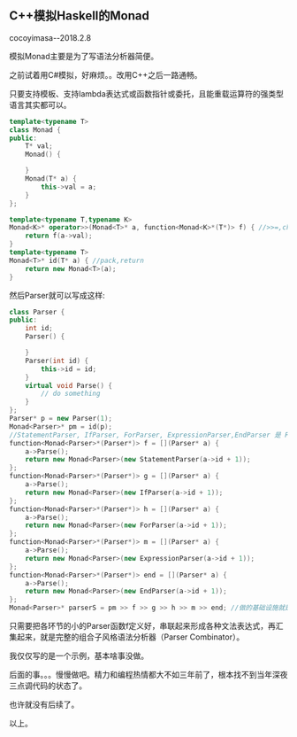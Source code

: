 ## C++模拟Haskell的Monad

cocoyimasa--2018.2.8

模拟Monad主要是为了写语法分析器简便。

之前试着用C#模拟，好麻烦。。改用C++之后一路通畅。

只要支持模板、支持lambda表达式或函数指针或委托，且能重载运算符的强类型语言其实都可以。

```cpp
template<typename T>
class Monad {
public:
    T* val;
    Monad() {

    }
    Monad(T* a) {
        this->val = a;
    }
};

template<typename T,typename K>
Monad<K>* operator>>(Monad<T>* a, function<Monad<K>*(T*)> f) { //>>=,chain
    return f(a->val);
}
template<typename T>
Monad<T>* id(T* a) { //pack,return
    return new Monad<T>(a);
}
```

然后Parser就可以写成这样:

```cpp
class Parser {
public:
    int id;
    Parser() {

    }
    Parser(int id) {
        this->id = id;
    }
    virtual void Parse() {
        // do something
    }
};
Parser* p = new Parser(1);
Monad<Parser>* pm = id(p);
//StatementParser, IfParser, ForParser, ExpressionParser,EndParser 是 Parser的子类
function<Monad<Parser>*(Parser*)> f = [](Parser* a) {
    a->Parse();
    return new Monad<Parser>(new StatementParser(a->id + 1));
};
function<Monad<Parser>*(Parser*)> g = [](Parser* a) {
    a->Parse();
    return new Monad<Parser>(new IfParser(a->id + 1));
};
function<Monad<Parser>*(Parser*)> h = [](Parser* a) {
    a->Parse();
    return new Monad<Parser>(new ForParser(a->id + 1));
};
function<Monad<Parser>*(Parser*)> m = [](Parser* a) {
    a->Parse();
    return new Monad<Parser>(new ExpressionParser(a->id + 1));
};
function<Monad<Parser>*(Parser*)> end = [](Parser* a) {
    a->Parse();
    return new Monad<Parser>(new EndParser(a->id + 1));
};
Monad<Parser>* parserS = pm >> f >> g >> h >> m >> end; //做的基础设施就是为了这样串起来
```

只需要把各环节的小的Parser函数f定义好，串联起来形成各种文法表达式，再汇集起来，就是完整的组合子风格语法分析器（Parser Combinator）。

我仅仅写的是一个示例，基本啥事没做。

后面的事。。。慢慢做吧。精力和编程热情都大不如三年前了，根本找不到当年深夜三点调代码的状态了。

也许就没有后续了。

以上。
